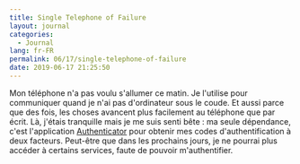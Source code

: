 ```yaml
---
title: Single Telephone of Failure
layout: journal
categories:
  - Journal
lang: fr-FR
permalink: 06/17/single-telephone-of-failure
date: 2019-06-17 21:25:50
---
```


Mon téléphone n'a pas voulu s'allumer ce matin. Je l'utilise pour communiquer quand je n'ai pas d'ordinateur sous le coude. Et aussi parce que des fois, les choses avancent plus facilement au téléphone que par écrit. Là, j'étais tranquille mais je me suis senti bête : ma seule dépendance, c'est l'application [Authenticator](https://en.wikipedia.org/wiki/Universal_2nd_Factor) pour obtenir mes codes d'authentification à deux facteurs. Peut-être que dans les prochains jours, je ne pourrai plus accéder à certains services, faute de pouvoir m'authentifier.